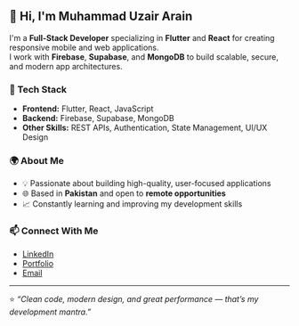 ## 👋 Hi, I'm Muhammad Uzair Arain

I'm a **Full-Stack Developer** specializing in **Flutter** and **React** for creating responsive mobile and web applications.  
I work with **Firebase**, **Supabase**, and **MongoDB** to build scalable, secure, and modern app architectures.

### 🚀 Tech Stack
- **Frontend:** Flutter, React, JavaScript  
- **Backend:** Firebase, Supabase, MongoDB  
- **Other Skills:** REST APIs, Authentication, State Management, UI/UX Design  

### 🌍 About Me
- 💡 Passionate about building high-quality, user-focused applications  
- 🌐 Based in **Pakistan** and open to **remote opportunities**  
- 📈 Constantly learning and improving my development skills  

### 📫 Connect With Me
- [LinkedIn](www.linkedin.com/in/muhammad-uzair-arain)  
- [Portfolio](https://yourportfolio.com)  
- [Email](service.uzair@gmail.com)

---
⭐ *“Clean code, modern design, and great performance — that’s my development mantra.”*
